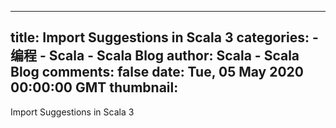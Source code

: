 
---
title: Import Suggestions in Scala 3
categories: 
    - 编程
    - Scala - Scala Blog
author: Scala - Scala Blog
comments: false
date: Tue, 05 May 2020 00:00:00 GMT
thumbnail: 
---

<div>   
Import Suggestions in Scala 3  
</div>
            